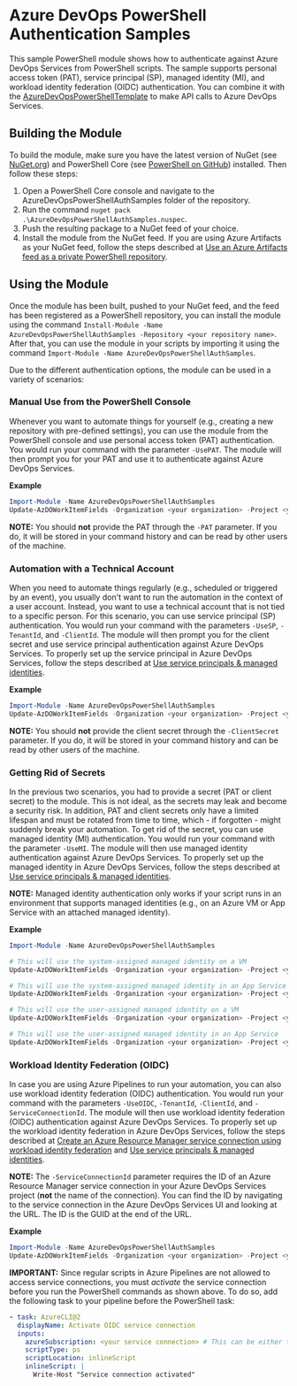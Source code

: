 # Azure DevOps PowerShell Authentication Samples
This sample PowerShell module shows how to authenticate against Azure DevOps Services from PowerShell scripts. The sample supports personal access token (PAT), service principal (SP), managed identity (MI), and workload identity federation (OIDC) authentication. You can combine it with the [AzureDevOpsPowerShellTemplate](../AzureDevOpsPowerShellTemplate) to make API calls to Azure DevOps Services.

## Building the Module
To build the module, make sure you have the latest version of NuGet (see [NuGet.org](https://www.nuget.org/downloads)) and PowerShell Core (see [PowerShell on GitHub](https://github.com/PowerShell/PowerShell)) installed. Then follow these steps:

1. Open a PowerShell Core console and navigate to the AzureDevOpsPowerShellAuthSamples folder of the repository.
2. Run the command `nuget pack .\AzureDevOpsPowerShellAuthSamples.nuspec`.
3. Push the resulting package to a NuGet feed of your choice.
4. Install the module from the NuGet feed. If you are using Azure Artifacts as your NuGet feed, follow the steps described at [Use an Azure Artifacts feed as a private PowerShell repository](https://learn.microsoft.com/en-us/azure/devops/artifacts/tutorials/private-powershell-library?view=azure-devops&tabs=windows).

## Using the Module
Once the module has been built, pushed to your NuGet feed, and the feed has been registered as a PowerShell repository, you can install the module using the command `Install-Module -Name AzureDevOpsPowerShellAuthSamples -Repository <your repository name>`. After that, you can use the module in your scripts by importing it using the command `Import-Module -Name AzureDevOpsPowerShellAuthSamples`.

Due to the different authentication options, the module can be used in a variety of scenarios:

### Manual Use from the PowerShell Console
Whenever you want to automate things for yourself (e.g., creating a new repository with pre-defined settings), you can use the module from the PowerShell console and use personal access token (PAT) authentication. You would run your command with the parameter `-UsePAT`. The module will then prompt you for your PAT and use it to authenticate against Azure DevOps Services.

**Example**
```PowerShell
Import-Module -Name AzureDevOpsPowerShellAuthSamples
Update-AzDOWorkItemFields -Organization <your organization> -Project <your project> -WorkItemId <your work item id> -Fields "System.Title=SomeTitle","System.Description=Changed from PowerShell" -UsePAT
```

**NOTE:** You should **not** provide the PAT through the `-PAT` parameter. If you do, it will be stored in your command history and can be read by other users of the machine.

### Automation with a Technical Account
When you need to automate things regularly (e.g., scheduled or triggered by an event), you usually don't want to run the automation in the context of a user account. Instead, you want to use a technical account that is not tied to a specific person. For this scenario, you can use service principal (SP) authentication. You would run your command with the parameters `-UseSP`, `-TenantId`, and `-ClientId`. The module will then prompt you for the client secret and use service principal authentication against Azure DevOps Services. To properly set up the service principal in Azure DevOps Services, follow the steps described at [Use service principals & managed identities](https://learn.microsoft.com/en-us/azure/devops/integrate/get-started/authentication/service-principal-managed-identity?view=azure-devops).

**Example**
```PowerShell
Import-Module -Name AzureDevOpsPowerShellAuthSamples
Update-AzDOWorkItemFields -Organization <your organization> -Project <your project> -WorkItemId <your work item id> -Fields "System.Title=SomeTitle","System.Description=Changed from PowerShell" -UseSP -TenantId <your tenant id> -ClientId <your client id>
```

**NOTE:** You should **not** provide the client secret through the `-ClientSecret` parameter. If you do, it will be stored in your command history and can be read by other users of the machine.

### Getting Rid of Secrets
In the previous two scenarios, you had to provide a secret (PAT or client secret) to the module. This is not ideal, as the secrets may leak and become a security risk. In addition, PAT and client secrets only have a limited lifespan and must be rotated from time to time, which - if forgotten - might suddenly break your automation. To get rid of the secret, you can use managed identity (MI) authentication. You would run your command with the parameter `-UseMI`. The module will then use managed identity authentication against Azure DevOps Services. To properly set up the managed identity in Azure DevOps Services, follow the steps described at [Use service principals & managed identities](https://learn.microsoft.com/en-us/azure/devops/integrate/get-started/authentication/service-principal-managed-identity?view=azure-devops).

**NOTE:** Managed identity authentication only works if your script runs in an environment that supports managed identities (e.g., on an Azure VM or App Service with an attached managed identity).

**Example**
```PowerShell
Import-Module -Name AzureDevOpsPowerShellAuthSamples

# This will use the system-assigned managed identity on a VM
Update-AzDOWorkItemFields -Organization <your organization> -Project <your project> -WorkItemId <your work item id> -Fields "System.Title=SomeTitle","System.Description=Changed from PowerShell" -UseMI

# This will use the system-assigned managed identity in an App Service
Update-AzDOWorkItemFields -Organization <your organization> -Project <your project> -WorkItemId <your work item id> -Fields "System.Title=SomeTitle","System.Description=Changed from PowerShell" -UseMI -RunTimeEnvironment app

# This will use the user-assigned managed identity on a VM
Update-AzDOWorkItemFields -Organization <your organization> -Project <your project> -WorkItemId <your work item id> -Fields "System.Title=SomeTitle","System.Description=Changed from PowerShell" -UseMI -ClientId <your client id>

# This will use the user-assigned managed identity in an App Service
Update-AzDOWorkItemFields -Organization <your organization> -Project <your project> -WorkItemId <your work item id> -Fields "System.Title=SomeTitle","System.Description=Changed from PowerShell" -UseMI -ClientId <your client id> -RunTimeEnvironment app
```

### Workload Identity Federation (OIDC)
In case you are using Azure Pipelines to run your automation, you can also use workload identity federation (OIDC) authentication. You would run your command with the parameters `-UseOIDC`, `-TenantId`, `-ClientId`, and `-ServiceConnectionId`. The module will then use workload identity federation (OIDC) authentication against Azure DevOps Services. To properly set up the workload identity federation in Azure DevOps Services, follow the steps described at [Create an Azure Resource Manager service connection using workload identity federation](https://learn.microsoft.com/en-us/azure/devops/pipelines/library/connect-to-azure?view=azure-devops#create-an-azure-resource-manager-service-connection-using-workload-identity-federation) and [Use service principals & managed identities](https://learn.microsoft.com/en-us/azure/devops/integrate/get-started/authentication/service-principal-managed-identity?view=azure-devops).

**NOTE:** The `-ServiceConnectionId` parameter requires the ID of an Azure Resource Manager service connection in your Azure DevOps Services project (**not** the name of the connection). You can find the ID by navigating to the service connection in the Azure DevOps Services UI and looking at the URL. The ID is the GUID at the end of the URL.

**Example**
```PowerShell
Import-Module -Name AzureDevOpsPowerShellAuthSamples
Update-AzDOWorkItemFields -Organization <your organization> -Project <your project> -WorkItemId <your work item id> -Fields "System.Title=SomeTitle","System.Description=Changed from PowerShell" -UseOIDC -TenantId <your tenant id> -ClientId <your client id> -ServiceConnectionId <your service connection id>
```

**IMPORTANT:** Since regular scripts in Azure Pipelines are not allowed to access service connections, you must *activate* the service connection before you run the PowerShell commands as shown above. To do so, add the following task to your pipeline before the PowerShell task:

```YAML
- task: AzureCLI@2
  displayName: Activate OIDC service connection
  inputs:
    azureSubscription: <your service connection> # This can be either the connection ID or the connection name
    scriptType: ps
    scriptLocation: inlineScript
    inlineScript: |
      Write-Host "Service connection activated"
```